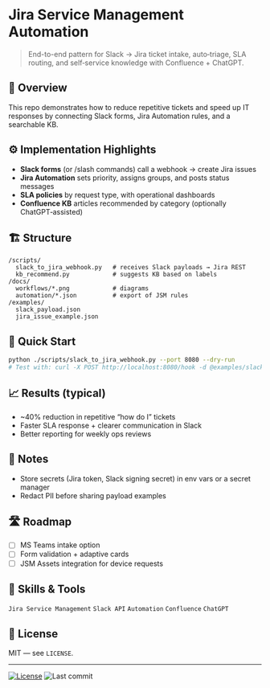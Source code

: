 # Jira Service Management Automation

> End-to-end pattern for Slack → Jira ticket intake, auto‑triage, SLA routing, and self‑service knowledge with Confluence + ChatGPT.

## 🧰 Overview
This repo demonstrates how to reduce repetitive tickets and speed up IT responses by connecting Slack forms, Jira Automation rules, and a searchable KB.

## ⚙️ Implementation Highlights
- **Slack forms** (or /slash commands) call a webhook → create Jira issues
- **Jira Automation** sets priority, assigns groups, and posts status messages
- **SLA policies** by request type, with operational dashboards
- **Confluence KB** articles recommended by category (optionally ChatGPT‑assisted)

## 🏗️ Structure
```
/scripts/
  slack_to_jira_webhook.py   # receives Slack payloads → Jira REST
  kb_recommend.py            # suggests KB based on labels
/docs/
  workflows/*.png            # diagrams
  automation/*.json          # export of JSM rules
/examples/
  slack_payload.json
  jira_issue_example.json
```

## 🚀 Quick Start
```bash
python ./scripts/slack_to_jira_webhook.py --port 8080 --dry-run
# Test with: curl -X POST http://localhost:8080/hook -d @examples/slack_payload.json -H "Content-Type: application/json"
```

## 📈 Results (typical)
- ~40% reduction in repetitive “how do I” tickets
- Faster SLA response + clearer communication in Slack
- Better reporting for weekly ops reviews

## 🔐 Notes
- Store secrets (Jira token, Slack signing secret) in env vars or a secret manager
- Redact PII before sharing payload examples

## 🛣️ Roadmap
- [ ] MS Teams intake option
- [ ] Form validation + adaptive cards
- [ ] JSM Assets integration for device requests

## 🧠 Skills & Tools
`Jira Service Management` `Slack API` `Automation` `Confluence` `ChatGPT`

## 📝 License
MIT — see `LICENSE`.

---

[![License](https://img.shields.io/badge/License-MIT-blue.svg)](LICENSE)
![Last commit](https://img.shields.io/github/last-commit/suresh-1001/jira-service-automation)
